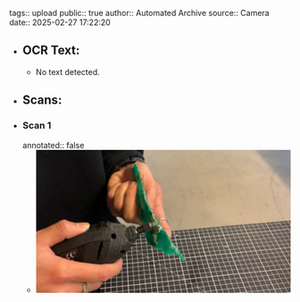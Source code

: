 tags:: upload
public:: true
author:: Automated Archive
source:: Camera
date:: 2025-02-27 17:22:20

- ## OCR Text:
	- No text detected.
- ## Scans:
- ### Scan 1
  annotated:: false
	- ![./assets/scans/2025-02-27T17-22-20-6267.jpg](./assets/scans/2025-02-27T17-22-20-6267.jpg)